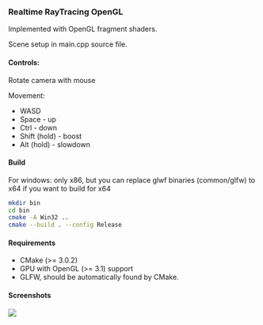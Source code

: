 ### Realtime RayTracing OpenGL

Implemented with OpenGL fragment shaders.

Scene setup in main.cpp source file.

#### Controls:

Rotate camera with mouse

Movement:

- WASD
- Space - up
- Ctrl - down
- Shift (hold) - boost
- Alt (hold) - slowdown

#### Build
For windows: only x86, but you can replace glwf binaries (common/glfw) to x64 if you want to build for x64
```sh
mkdir bin
cd bin
cmake -A Win32 ..
cmake --build . --config Release
```

#### Requirements

* CMake (>= 3.0.2)
* GPU with OpenGL (>= 3.1) support
* GLFW, should be automatically found by CMake.

#### Screenshots

![](media/animation.gif)
